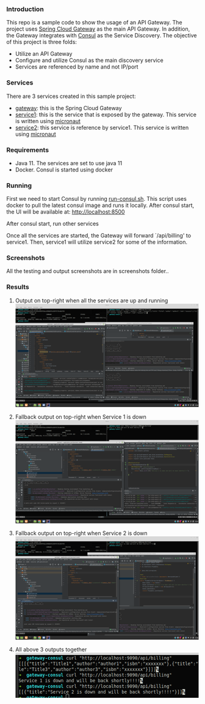 ### Introduction
This repo is a sample code to show the usage of an API Gateway. The project uses
[Spring Cloud Gateway](https://cloud.spring.io/spring-cloud-gateway/reference/html/) 
as the main API Gateway. In addition, the Gateway integrates
with [Consul](https://www.consul.io/) as the Service Discovery.
The objective of this project is three folds:
- Utilize an API Gateway
- Configure and utilize Consul as the main discovery service
- Services are referenced by name and not IP/port

### Services
There are 3 services created in this sample project:
- [gateway](/gateway): this is the Spring Cloud Gateway
- [service1](/service1): this is the service that is exposed by the gateway. This 
service is written using [micronaut](https://micronaut.io)
- [service2](/service2): this service is reference by service1. This 
service is written using [micronaut](https://micronaut.io)

### Requirements
- Java 11. The services are set to use java 11
- Docker. Consul is started using docker

### Running
First we need to start Consul by running [run-consul.sh](run-consul.sh). This script
uses docker to pull the latest consul image and runs it locally. After consul start,
the UI will be available at: [http://localhost:8500](http://localhost:8500)

After consul start, run other services

Once all the services are started, the Gateway will forward `/api/billing' to service1. 
Then, service1 will utilize service2 for some of the information.

### Screenshots
All the testing and output screenshots are in screenshots folder..

### Results
1. Output on top-right when all the services are up and running
![ ](/screenshots/all-services-running.png?raw=true "All Services are up and running")


2. Fallback output on top-right when Service 1 is down
![ ](/screenshots/Service1-down.png?raw=true "Service 1 is down")


3. Fallback output on top-right when Service 2 is down
![ ](/screenshots/Service2-down.png?raw=true "Service 2 is down")


4. All above 3 outputs together
![ ](/screenshots/outputs.png?raw=true "All outputs")
